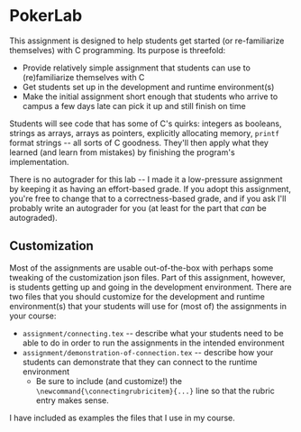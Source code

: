 # PokerLab

This assignment is designed to help students get started (or re-familiarize themselves) with C programming.
Its purpose is threefold:
- Provide relatively simple assignment that students can use to (re)familiarize themselves with C
- Get students set up in the development and runtime environment(s)
- Make the initial assignment short enough that students who arrive to campus a few days late can pick it up and still finish on time

Students will see code that has some of C's quirks: integers as booleans, strings as arrays, arrays as pointers, explicitly allocating memory, `printf` format strings -- all sorts of C goodness.
They'll then apply what they learned (and learn from mistakes) by finishing the program's implementation.

There is no autograder for this lab -- I made it a low-pressure assignment by keeping it as having an effort-based grade. 
If you adopt this assignment, you're free to change that to a correctness-based grade, and if you ask I'll probably write an autograder for you (at least for the part that *can* be autograded).

## Customization

Most of the assignments are usable out-of-the-box with perhaps some tweaking of the customization json files.
Part of this assignment, however, is students getting up and going in the development environment.
There are two files that you should customize for the development and runtime environment(s) that your students will use for (most of) the assignments in your course:
- `assignment/connecting.tex` -- describe what your students need to be able to do in order to run the assignments in the intended environment
- `assignment/demonstration-of-connection.tex` -- describe how your students can demonstrate that they can connect to the runtime environment
  - Be sure to include (and customize!) the `\newcommand{\connectingrubricitem}{...}` line so that the rubric entry makes sense.

I have included as examples the files that I use in my course.
